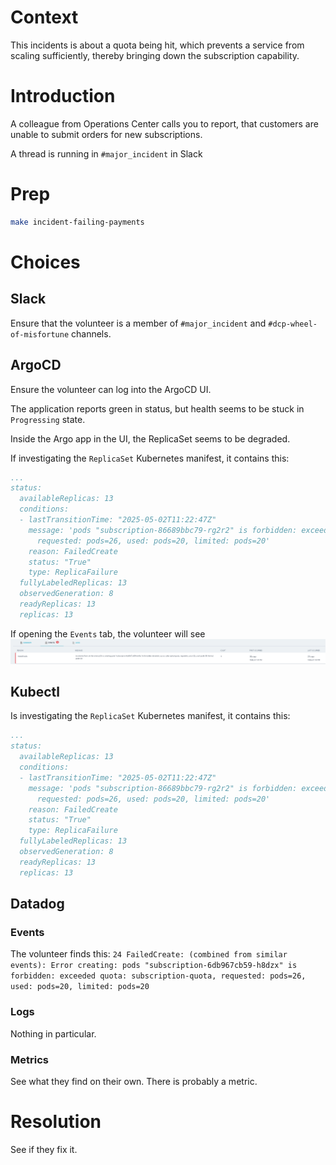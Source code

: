 # Context

This incidents is about a quota being hit, which prevents a service from scaling sufficiently, thereby bringing down the subscription capability.

# Introduction

A colleague from Operations Center calls you to report, that customers are unable to submit orders for new subscriptions.

A thread is running in `#major_incident` in Slack

# Prep

```bash
make incident-failing-payments
```

# Choices

## Slack

Ensure that the volunteer is a member of `#major_incident` and `#dcp-wheel-of-misfortune` channels.

## ArgoCD

Ensure the volunteer can log into the ArgoCD UI.

The application reports green in status, but health seems to be stuck in `Progressing` state.

Inside the Argo app in the UI, the ReplicaSet seems to be degraded.

If investigating the `ReplicaSet` Kubernetes manifest, it contains this:

```yaml
...
status:
  availableReplicas: 13
  conditions:
  - lastTransitionTime: "2025-05-02T11:22:47Z"
    message: 'pods "subscription-86689bbc79-rg2r2" is forbidden: exceeded quota: subscription-quota,
      requested: pods=26, used: pods=20, limited: pods=20'
    reason: FailedCreate
    status: "True"
    type: ReplicaFailure
  fullyLabeledReplicas: 13
  observedGeneration: 8
  readyReplicas: 13
  replicas: 13
```

If opening the `Events` tab, the volunteer will see ![alt text](/notes/failing-payments/argo-rs-events.png "Title")

## Kubectl

Is investigating the `ReplicaSet` Kubernetes manifest, it contains this:

```yaml
...
status:
  availableReplicas: 13
  conditions:
  - lastTransitionTime: "2025-05-02T11:22:47Z"
    message: 'pods "subscription-86689bbc79-rg2r2" is forbidden: exceeded quota: subscription-quota,
      requested: pods=26, used: pods=20, limited: pods=20'
    reason: FailedCreate
    status: "True"
    type: ReplicaFailure
  fullyLabeledReplicas: 13
  observedGeneration: 8
  readyReplicas: 13
  replicas: 13
```

## Datadog

### Events

The volunteer finds this: `24 FailedCreate: (combined from similar events): Error creating: pods "subscription-6db967cb59-h8dzx" is forbidden: exceeded quota: subscription-quota, requested: pods=26, used: pods=20, limited: pods=20`

### Logs

Nothing in particular.

### Metrics

See what they find on their own. There is probably a metric.

# Resolution

See if they fix it.